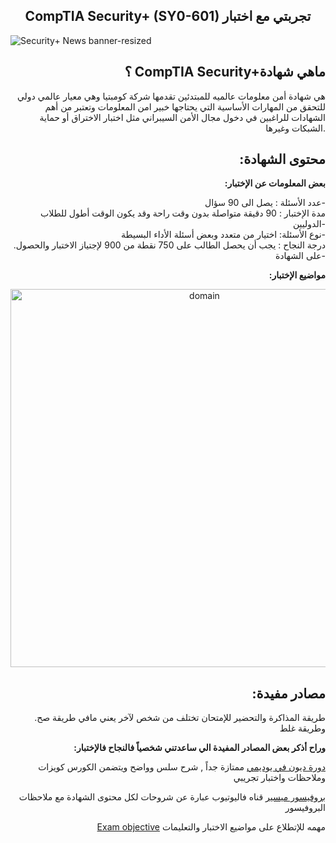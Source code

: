 ## <div align="center">CompTIA Security+ (SY0-601) تجربتي مع اختبار</div> 

![Security+ News banner-resized](https://user-images.githubusercontent.com/81482684/133908115-65be8326-8ed3-4609-beeb-141012b58f71.png)


## <div align="right">؟ CompTIA Security+ماهي شهادة</div>
<div align="right">هي شهادة أمن معلومات عالميه للمبتدئين تقدمها شركة كومبتيا وهي معيار عالمي دولي  للتحقق من المهارات الأساسية التي يحتاجها خبير امن المعلومات
وتعتبر من أهم الشهادات للراغبين في دخول مجال الأمن السيبراني مثل اختبار الاختراق أو حماية الشبكات وغيرها.</div>

## <div align="right">:محتوى الشهادة</div>
**<div align="right">
:بعض المعلومات عن الإختبار</div>**
  <div align="right">
 عدد الأسئلة : يصل الى 90 سؤال-<br />
 مدة الإختبار : 90 دقيقة متواصلة بدون وقت راحة وقد يكون الوقت أطول للطلاب الدوليين-<br />
 نوع الأسئلة: اختيار من متعدد وبعض أسئلة الأداء البسيطة-<br />
 .درجة النجاح : يجب أن يحصل الطالب على 750 نقطة من 900 لإجتياز الاختبار والحصول على الشهادة-<br />
</div>

**<div align="right">
:مواضيع الإختبار</div>**
<div align="center"><img width="605" alt="domain" src="https://user-images.githubusercontent.com/81482684/133929624-bf80bde4-23fd-4914-b9e4-58bc03a83130.PNG"></div>

## <div align="right">:مصادر مفيدة</div>
<div align="right">
   .طريقة المذاكرة والتحضير للإمتحان تختلف من شخص لآخر يعني مافي طريقة صح وطريقة غلط<br/>
</div>

**<div align="right">:وراح أذكر بعض المصادر المفيدة الي ساعدتني شخصياً فالنجاح فالإختبار</div>**

<div align="right">
  
[دورة ديون في يوديمي](https://www.udemy.com/course/securityplus/) ممتازة   جداً , شرح سلس وواضح ويتضمن الكورس كويزات وملاحظات واختبار تجريبي

[بروفيسور ميسير](https://youtube.com/playlist?list=PLG49S3nxzAnkL2ulFS3132mOVKuzzBxA8) قناه فاليوتيوب عبارة عن شروحات لكل محتوى الشهادة مع ملاحظات البروفيسور

[Exam objective](https://github.com/roaya98/Security-plus-SY0-601/files/7192835/CompTIASY0601Securityplus.pdf) مهمه للإتطلاع على مواضيع الاختبار والتعليمات

 
</div>


